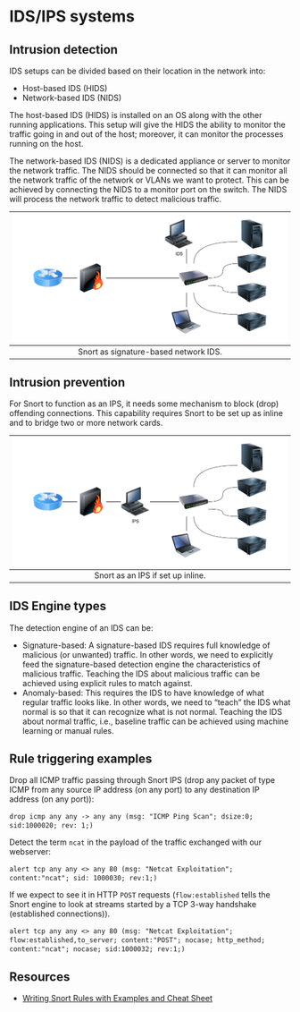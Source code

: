 # IDS/IPS systems

## Intrusion detection

IDS setups can be divided based on their location in the network into:

* Host-based IDS (HIDS)
* Network-based IDS (NIDS)

The host-based IDS (HIDS) is installed on an OS along with the other running applications. This setup will give the HIDS the ability to monitor the traffic going in and out of the host; moreover, it can monitor the processes running on the host.

The network-based IDS (NIDS) is a dedicated appliance or server to monitor the network traffic. The NIDS should be connected so that it can monitor all the network traffic of the network or VLANs we want to protect. This can be achieved by connecting the NIDS to a monitor port on the switch. The NIDS will process the network traffic to detect malicious traffic.

| ![IDS](../../_static/images/ids.png) |
|:--:|
| Snort as signature-based network IDS. |

## Intrusion prevention

For Snort to function as an IPS, it needs some mechanism to block (drop) offending connections. This capability 
requires Snort to be set up as inline and to bridge two or more network cards.

| ![IPS](../../_static/images/ips.png) |
|:--:|
| Snort as an IPS if set up inline. |

## IDS Engine types

The detection engine of an IDS can be:

* Signature-based: A signature-based IDS requires full knowledge of malicious (or unwanted) traffic. In other words, we need to explicitly feed the signature-based detection engine the characteristics of malicious traffic. Teaching the IDS about malicious traffic can be achieved using explicit rules to match against.
* Anomaly-based: This requires the IDS to have knowledge of what regular traffic looks like. In other words, we need to “teach” the IDS what normal is so that it can recognize what is not normal. Teaching the IDS about normal traffic, i.e., baseline traffic can be achieved using machine learning or manual rules.

## Rule triggering examples

Drop all ICMP traffic passing through Snort IPS (drop any packet of type ICMP from any source IP address (on any port) 
to any destination IP address (on any port)):

    drop icmp any any -> any any (msg: "ICMP Ping Scan"; dsize:0; sid:1000020; rev: 1;)

Detect the term `ncat` in the payload of the traffic exchanged with our webserver:

    alert tcp any any <> any 80 (msg: "Netcat Exploitation"; content:"ncat"; sid: 1000030; rev:1;)

If we expect to see it in HTTP `POST` requests (`flow:established` tells the Snort engine to look at streams 
started by a TCP 3-way handshake (established connections)). 

    alert tcp any any <> any 80 (msg: "Netcat Exploitation"; flow:established,to_server; content:"POST"; nocase; http_method; content:"ncat"; nocase; sid:1000032; rev:1;)

## Resources

* [Writing Snort Rules with Examples and Cheat Sheet](https://cyvatar.ai/write-configure-snort-rules/)